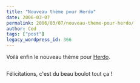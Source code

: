 ```yaml
---
title: "Nouveau thème pour Herdo"
date: 2006-03-07
permalink: 2006/03/07/nouveau-theme-pour-herdo/
author: Ced
tags: ["post"]
legacy_wordpress_id: 366
---
```


Voilà enfin le nouveau thème pour <a href="http://herdo.be" hreflang="fr">Herdo</a>.

[<img src="https://64k.be/wp-content/uploads/2006/infographie/herdo.jpg" alt="" />](http://herdo.be)

<!-- excerpt -->

Félicitations, c'est du beau boulot tout ça&nbsp;!
